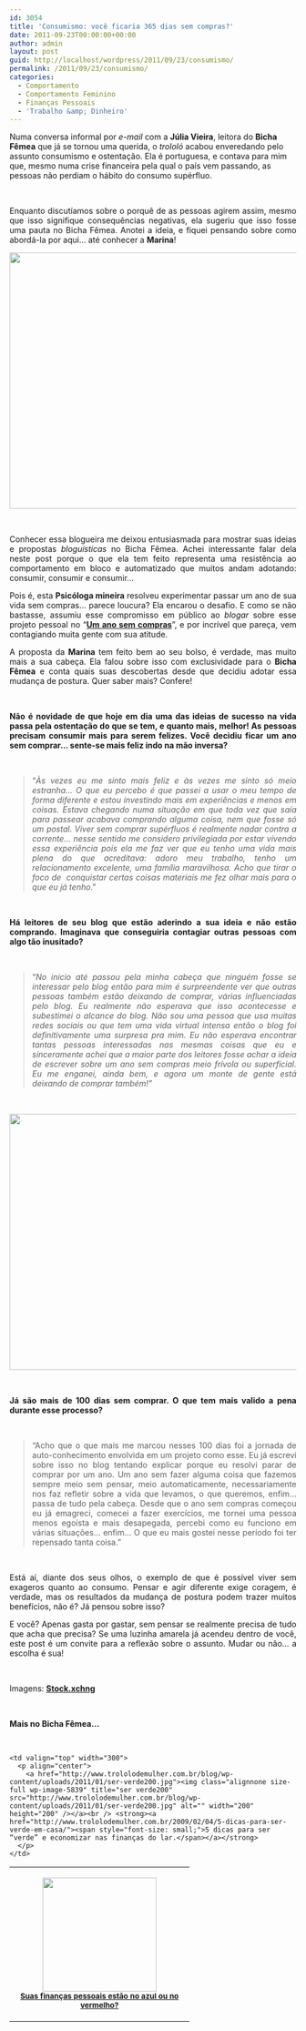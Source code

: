 ```yaml
---
id: 3054
title: 'Consumismo: você ficaria 365 dias sem compras?'
date: 2011-09-23T00:00:00+00:00
author: admin
layout: post
guid: http://localhost/wordpress/2011/09/23/consumismo/
permalink: /2011/09/23/consumismo/
categories:
  - Comportamento
  - Comportamento Feminino
  - Finanças Pessoais
  - 'Trabalho &amp; Dinheiro'
---
```

Numa conversa informal por _e-mail_ com a **Júlia Vieira**, leitora do **Bicha Fêmea** que já se tornou uma querida, o _trololó_ acabou enveredando pelo assunto consumismo e ostentação. Ela é portuguesa, e contava para mim que, mesmo numa crise financeira pela qual o país vem passando, as pessoas não perdiam o hábito do consumo supérfluo.

&nbsp;

<p align="justify">
  Enquanto discutíamos sobre o porquê de as pessoas agirem assim, mesmo que isso signifique consequências negativas, ela sugeriu que isso fosse uma pauta no Bicha Fêmea. Anotei a ideia, e fiquei pensando sobre como abordá-la por aqui… até conhecer a <strong>Marina</strong>!
</p>

<!--more-->

<p align="center">
  <a href="http://www.trololodemulher.com.br/blog/wp-content/uploads/2011/09/carteira.jpg"><img class="alignnone size-full wp-image-6931" title="carteira" src="http://www.trololodemulher.com.br/blog/wp-content/uploads/2011/09/carteira.jpg" alt="" width="600" height="450" /></a>
</p>

&nbsp;

<p align="justify">
  Conhecer essa blogueira me deixou entusiasmada para mostrar suas ideias e propostas <em>bloguísticas</em> no Bicha Fêmea. Achei interessante falar dela neste post porque o que ela tem feito representa uma resistência ao comportamento em bloco e automatizado que muitos andam adotando: consumir, consumir e consumir…
</p>

<p align="justify">
  Pois é, esta <strong>Psicóloga mineira</strong> resolveu experimentar passar um ano de sua vida sem compras… parece loucura? Ela encarou o desafio. E como se não bastasse, assumiu esse compromisso em público ao <em>blogar</em> sobre esse projeto pessoal no “<strong><a href="http://umanosemcompras.blogspot.com/" target="_blank">Um ano sem compras</a></strong>”, e por incrível que pareça, vem contagiando muita gente com sua atitude.
</p>

<p align="justify">
  A proposta da <strong>Marina</strong> tem feito bem ao seu bolso, é verdade, mas muito mais a sua cabeça. Ela falou sobre isso com exclusividade para o <strong>Bicha Fêmea</strong> e conta quais suas descobertas desde que decidiu adotar essa mudança de postura. Quer saber mais? Confere!
</p>

&nbsp;

<p align="justify">
  <strong>Não é novidade de que hoje em dia uma das ideias de sucesso na vida passa pela ostentação do que se tem, e quanto mais, melhor! As pessoas precisam consumir mais para serem felizes. Você decidiu ficar um ano sem comprar&#8230; sente-se mais feliz indo na mão inversa?</strong>
</p>

&nbsp;

> <p align="justify">
>   “<em>Às vezes eu me sinto mais feliz e às vezes me sinto só meio estranha&#8230; O que eu percebo é que passei a usar o meu tempo de forma diferente e estou investindo mais em experiências e menos em coisas. Estava chegando numa situação em que toda vez que saía para passear acabava comprando alguma coisa, nem que fosse só um postal. Viver sem comprar supérfluos é realmente nadar contra a corrente&#8230; nesse sentido me considero privilegiada por estar vivendo essa experiência pois ela me faz ver que eu tenho uma vida mais plena do que acreditava: adoro meu trabalho, tenho um relacionamento excelente, uma família maravilhosa. Acho que tirar o foco de  conquistar certas coisas materiais me fez olhar mais para o que eu já tenho</em>.”
> </p>

&nbsp;

<p align="justify">
  <strong>Há leitores de seu blog que estão aderindo a sua ideia e não estão comprando. Imaginava que conseguiria contagiar outras pessoas com algo tão inusitado?</strong>
</p>

&nbsp;

> <p align="justify">
>   “<em>No início até passou pela minha cabeça que ninguém fosse se interessar pelo blog então para mim é surpreendente ver que outras pessoas também estão deixando de comprar, várias influenciadas pelo blog. Eu realmente não esperava que isso acontecesse e subestimei o alcance do blog. Não sou uma pessoa que usa muitas redes sociais ou que tem uma vida virtual intensa então o blog foi definitivamente uma surpresa pra mim. Eu não esperava encontrar tantas pessoas interessadas nas mesmas coisas que eu e sinceramente achei que a maior parte dos leitores fosse achar a ideia de escrever sobre um ano sem compras meio frívola ou superficial. Eu me enganei, ainda bem, e agora um monte de gente está deixando de comprar também!”</em>
> </p>

&nbsp;

<p align="center">
  <a href="http://www.trololodemulher.com.br/blog/wp-content/uploads/2011/09/carteira2.jpg"><img class="alignnone size-full wp-image-6932" title="carteira[2]" src="http://www.trololodemulher.com.br/blog/wp-content/uploads/2011/09/carteira2.jpg" alt="" width="600" height="450" /></a>
</p>

&nbsp;

<p align="justify">
  <strong>Já são mais de 100 dias sem comprar. O que tem mais valido a pena durante esse processo?</strong>
</p>

&nbsp;

> <p align="justify">
>   “Acho que o que mais me marcou nesses 100 dias foi a jornada de auto-conhecimento envolvida em um projeto como esse. Eu já escrevi sobre isso no blog tentando explicar porque eu resolvi parar de comprar por um ano. Um ano sem fazer alguma coisa que fazemos sempre meio sem pensar, meio automaticamente, necessariamente nos faz refletir sobre a vida que levamos, o que queremos, enfim&#8230; passa de tudo pela cabeça. Desde que o ano sem compras começou eu já emagreci, comecei a fazer exercícios, me tornei uma pessoa menos egoísta e mais desapegada, percebi como eu funciono em várias situações&#8230; enfim&#8230; O que eu mais gostei nesse período foi ter repensado tanta coisa.”
> </p>

&nbsp;

<p align="justify">
  Está aí, diante dos seus olhos, o exemplo de que é possível viver sem exageros quanto ao consumo. Pensar e agir diferente exige coragem, é verdade, mas os resultados da mudança de postura podem trazer muitos benefícios, não é? Já pensou sobre isso?
</p>

<p align="justify">
  E você? Apenas gasta por gastar, sem pensar se realmente precisa de tudo que acha que precisa? Se uma luzinha amarela já acendeu dentro de você, este post é um convite para a reflexão sobre o assunto. Mudar ou não… a escolha é sua!
</p>

&nbsp;

Imagens: **<a href="http://www.sxc.hu/" target="_blank">Stock.xchng</a>**

&nbsp;

**Mais no Bicha Fêmea…**

&nbsp;

<table width="600" border="0" cellspacing="0" cellpadding="2">
  <tr>
    <td valign="top" width="300">
      <p align="center">
        <a href="http://www.trololodemulher.com.br/blog/wp-content/uploads/2011/05/calculadora200.jpg"><img class="alignnone size-full wp-image-6398" title="calculadora200" src="http://www.trololodemulher.com.br/blog/wp-content/uploads/2011/05/calculadora200.jpg" alt="" width="200" height="200" /><br /> </a><strong><a href="http://www.trololodemulher.com.br/2011/05/20/dicas-financas-pessoais/"><span style="font-size: small;">Suas finanças pessoais estão no azul ou no vermelho?</span></a></strong>
      </p>
    </td>
    
    <td valign="top" width="300">
      <p align="center">
        <a href="http://www.trololodemulher.com.br/blog/wp-content/uploads/2011/01/ser-verde200.jpg"><img class="alignnone size-full wp-image-5839" title="ser verde200" src="http://www.trololodemulher.com.br/blog/wp-content/uploads/2011/01/ser-verde200.jpg" alt="" width="200" height="200" /></a><br /> <strong><a href="http://www.trololodemulher.com.br/2009/02/04/5-dicas-para-ser-verde-em-casa/"><span style="font-size: small;">5 dicas para ser “verde” e economizar nas finanças do lar.</span></a></strong>
      </p>
    </td>
  </tr>
</table>
